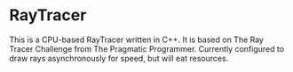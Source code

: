 # RayTracer

This is a CPU-based RayTracer written in C++. It is based on The Ray Tracer Challenge from The Pragmatic Programmer.
Currently configured to draw rays asynchronously for speed, but will eat resources.
